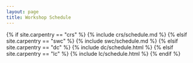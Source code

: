 ```yaml
---
layout: page
title: Workshop Schedule
---
```


{% if site.carpentry == "crs" %}
  {% include crs/schedule.md %}
{% elsif site.carpentry == "swc" %}
  {% include swc/schedule.md %}
{% elsif site.carpentry == "dc" %}
  {% include dc/schedule.html %}
{% elsif site.carpentry == "lc" %}
  {% include lc/schedule.html %}
{% endif %}

